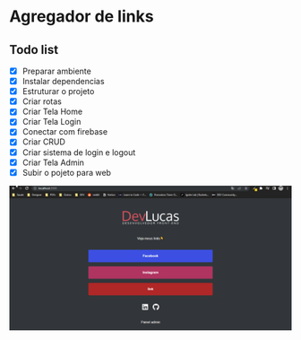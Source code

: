 # Agregador de links

## Todo list

- [x] Preparar ambiente
- [x] Instalar dependencias
- [x] Estruturar o projeto
- [x] Criar rotas
- [x] Criar Tela Home
- [x] Criar Tela Login
- [x] Conectar com firebase
- [x] Criar CRUD
- [x] Criar sistema de login e logout
- [x] Criar Tela Admin
- [x] Subir o pojeto para web

<img src='https://github.com/LukazAlvez/aula-devLink/blob/main/src/assets/1.gif'></img>

